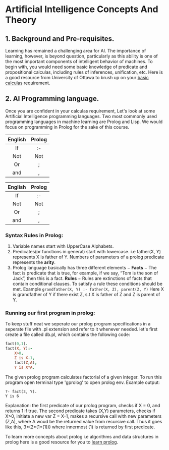 # Artificial Intelligence Concepts And Theory
## 1. Background and Pre-requisites.
Learning has remained a challenging area for AI. The importance of learning, however, is beyond question, particularly as this ability is one of the most important components of intelligent behavior of machines.
To begin with, you would need some basic knowledge of predicate and propositional calculas, including rules of inferences, unification, etc.
Here is a good resource from University of Ottawa to brush up on your [basic calculas](https://www.site.uottawa.ca/~lucia/courses/2101-10/lecturenotes/04InferenceRulesProofMethods.pdf) requirement.

## 2. AI Programming language.
Once you are confident in your calculas requirement, Let's look at some Artificial Intelligence programming languages. Two most commonly used programming languages in machine learning are Prolog and Lisp.
We would focus on programming in Prolog for the sake of this course.    

| English        | Prolog           | 
| :-------------: |:-------------:| 
| If     | :- | 
| Not      | Not      |   
| Or | ;      |    
| and | ,      |     

| English   | Prolog    |   
| :-----------: | :-----------: |    
| If    | 	:-  |       
| Not   | Not   |   
| Or    |  ;    |   
| and   |	,   |       
### Syntax Rules in Prolog:
1. Variable names start with UpperCase Alphabets.
2. Predicates(or functions in general) start with lowercase.
i.e father(X, Y) represents X is father of Y. Numbers of parameters of a prolog predicate represents the **arity**.
3. Prolog language basically has three different elements −
**Facts** − The fact is predicate that is true, for example, if we say, “Tom is the son of Jack”, then this is a fact.
**Rules** − Rules are extinctions of facts that contain conditional clauses. To satisfy a rule these conditions should be met.
Example
`
grandfather(X, Y) :- father(X, Z), parent(Z, Y)
`
Here X is grandfather of Y if there exist Z, s.t X is father of Z and Z is parent of Y.

### Running our first program in prolog: 
To keep stuff neat we seperate our prolog program specifications in a seperate file with .pl extension and refer to it whenever needed.
let's first create a file called db.pl, which contains the following code:
```Prolog
fact(0,1).
fact(X, Y):-
    X>0,
    Z is X-1,
    fact(Z,A),
    Y is X*A.
```
The given prolog program calculates factorial of a given integer. To run this program open terminal type 'gprolog' to open prolog env. 
Example output: 
```
?- fact(3, Y).
Y is 6
```
Explanation: the first predicate of our prolog program, checks if X = 0, and returns 1 if true. The second predicate takes (X,Y) parameters, checks if X>0, initiate a new var Z = X-1, makes a recursive call with new parameters (Z,A), where A woud be the returned value from recursive call.
Thus it goes like this, 3*(2*(1*(1))) where innermost (1) is returned by first predicate.

To learn more concepts about prolog i.e algorithms and data structures in prolog here is a good resource for you to [learn prolog](https://wps.pearsoned.com/wps/media/objects/5771/5909832/PDF/Luger_0136070477_1.pdf). 

